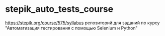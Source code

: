 # stepik_auto_tests_course
https://stepik.org/course/575/syllabus
репозиторий для заданий по курсу "Автоматизация тестирования с помощью Selenium и Python"